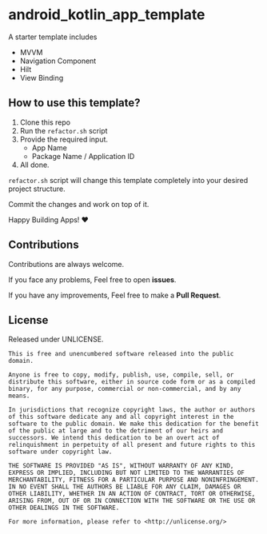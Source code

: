 # android_kotlin_app_template
A starter template includes
- MVVM
- Navigation Component
- Hilt
- View Binding

## How to use this template?

1) Clone this repo
2) Run the `refactor.sh` script
3) Provide the required input.
    - App Name
    - Package Name / Application ID
4) All done.

`refactor.sh` script will change this template completely into your desired project structure.

Commit the changes and work on top of it.

Happy Building Apps! :heart:

## Contributions

Contributions are always welcome.

If you face any problems, Feel free to open **issues**.

If you have any improvements, Feel free to make a **Pull Request**.

## License

Released under UNLICENSE.
```
This is free and unencumbered software released into the public domain.

Anyone is free to copy, modify, publish, use, compile, sell, or
distribute this software, either in source code form or as a compiled
binary, for any purpose, commercial or non-commercial, and by any
means.

In jurisdictions that recognize copyright laws, the author or authors
of this software dedicate any and all copyright interest in the
software to the public domain. We make this dedication for the benefit
of the public at large and to the detriment of our heirs and
successors. We intend this dedication to be an overt act of
relinquishment in perpetuity of all present and future rights to this
software under copyright law.

THE SOFTWARE IS PROVIDED "AS IS", WITHOUT WARRANTY OF ANY KIND,
EXPRESS OR IMPLIED, INCLUDING BUT NOT LIMITED TO THE WARRANTIES OF
MERCHANTABILITY, FITNESS FOR A PARTICULAR PURPOSE AND NONINFRINGEMENT.
IN NO EVENT SHALL THE AUTHORS BE LIABLE FOR ANY CLAIM, DAMAGES OR
OTHER LIABILITY, WHETHER IN AN ACTION OF CONTRACT, TORT OR OTHERWISE,
ARISING FROM, OUT OF OR IN CONNECTION WITH THE SOFTWARE OR THE USE OR
OTHER DEALINGS IN THE SOFTWARE.

For more information, please refer to <http://unlicense.org/> 
```

